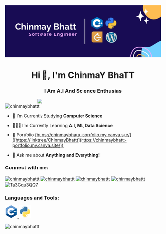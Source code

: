 ![logo](https://github.com/ChinmayBhattt/chinmaybhattt/blob/main/-djyabr.jpg)

<h1 align="center">Hi 👋, I'm ChinmaY BhaTT</h1>
<h3 align="center">I Am A.I And Science Enthusias</h3>

<img align="right" width="400" src="https://media4.giphy.com/media/v1.Y2lkPTc5MGI3NjExcDZ5eGs3YW1hcHhwdnFpenk5bGkzZG5vcm9tcXFjdXVpODRiMzlwbSZlcD12MV9pbnRlcm5hbF9naWZfYnlfaWQmY3Q9Zw/bGgsc5mWoryfgKBx1u/giphy.webp">
  
<p align="left"> <img src="https://komarev.com/ghpvc/?username=chinmaybhattt&label=Profile%20views&color=0e75b6&style=flat" alt="chinmaybhattt" /> </p>

- 🔭 I’m Currently Studying **Computer Science**

- 🧑🏻‍💻 I’m Currently Learning **A.I, ML,Data Science**

- 🔗 Portfolio [https://chinmaybhattt-portfolio.my.canva.site/]([https://linktr.ee/ChinmayBhattt](https://chinmaybhattt-portfolio.my.canva.site/))

- 💬 Ask me about **Anything and Everything!**

<h3 align="left">Connect with me:</h3>
<p align="left">
<a href="https://twitter.com/chinmaybhattt" target="blank"><img align="center" src="https://raw.githubusercontent.com/rahuldkjain/github-profile-readme-generator/master/src/images/icons/Social/twitter.svg" alt="chinmaybhattt" height="30" width="40" /></a>
<a href="https://linkedin.com/in/chinmaybhattt" target="blank"><img align="center" src="https://raw.githubusercontent.com/rahuldkjain/github-profile-readme-generator/master/src/images/icons/Social/linked-in-alt.svg" alt="chinmaybhattt" height="30" width="40" /></a>
<a href="https://instagram.com/chinmaybhattt" target="blank"><img align="center" src="https://raw.githubusercontent.com/rahuldkjain/github-profile-readme-generator/master/src/images/icons/Social/instagram.svg" alt="chinmaybhattt" height="30" width="40" /></a>
<a href="https://www.leetcode.com/chinmaybhattt" target="blank"><img align="center" src="https://raw.githubusercontent.com/rahuldkjain/github-profile-readme-generator/master/src/images/icons/Social/leet-code.svg" alt="chinmaybhattt" height="30" width="40" /></a>
<a href="https://discord.gg/Ta3Gqu3QQ7" target="blank"><img align="center" src="https://raw.githubusercontent.com/rahuldkjain/github-profile-readme-generator/master/src/images/icons/Social/discord.svg" alt="Ta3Gqu3QQ7" height="30" width="40" /></a>
</p>

<h3 align="left">Languages and Tools:</h3>
<p align="left"> <a href="https://www.w3schools.com/cpp/" target="_blank" rel="noreferrer"> <img src="https://raw.githubusercontent.com/devicons/devicon/master/icons/cplusplus/cplusplus-original.svg" alt="cplusplus" width="40" height="40"/> </a> <a href="https://www.python.org" target="_blank" rel="noreferrer"> <img src="https://raw.githubusercontent.com/devicons/devicon/master/icons/python/python-original.svg" alt="python" width="40" height="40"/> </a> </p>

<p><img align="center" src="https://github-readme-streak-stats.herokuapp.com/?user=chinmaybhattt&" alt="chinmaybhattt" /></p>
